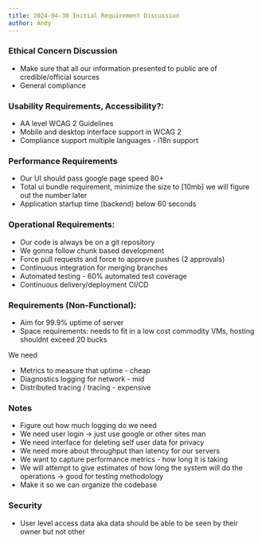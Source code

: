 ```yaml
---
title: 2024-04-30 Initial Requirement Discussion
author: Andy
---
```


### Ethical Concern Discussion
- Make sure that all our information presented to public are of credible/official sources
- General compliance 

### Usability Requirements, Accessibility?:
- AA level WCAG 2 Guidelines
- Mobile and desktop interface support in WCAG 2 
- Compliance support multiple languages - i18n support

### Performance Requirements
- Our UI should pass google page speed 80+
- Total ui bundle requirement, minimize the size to [10mb] we will figure out the number later
- Application startup time (backend) below 60 seconds

### Operational Requirements:
- Our code is always be on a git repository
- We gonna follow chunk based development
- Force pull requests and force to approve pushes (2 approvals)
- Continuous integration for merging branches
- Automated testing - 60% automated test coverage
- Continuous delivery/deployment CI/CD

### Requirements (Non-Functional):
- Aim for 99.9% uptime of server
- Space requirements: needs to fit in a low cost commodity VMs, hosting shouldnt exceed 20 bucks

We need
- Metrics to measure that uptime - cheap
- Diagnostics logging for network - mid
- Distributed tracing / tracing - expensive

### Notes
- Figure out how much logging do we need
- We need user login -> just use google or other sites man
- We need interface for deleting self user data for privacy
- We need more about throughput than latency for our servers
- We want to capture performance metrics - how long it is taking 
- We will attempt to give estimates of how long the system will do the operations -> good for testing methodology
- Make it so we can organize the codebase


### Security
- User level access data aka data should be able to be seen by their owner but not other 

